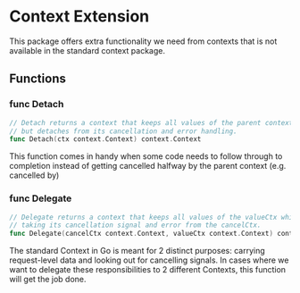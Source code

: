 # Context Extension

This package offers extra functionality we need from contexts that is not available in the standard context package.

## Functions

### func Detach

```go
// Detach returns a context that keeps all values of the parent context
// but detaches from its cancellation and error handling.
func Detach(ctx context.Context) context.Context
```

This function comes in handy when some code needs to follow through to completion instead of getting cancelled halfway
by the parent context (e.g. cancelled by)

### func Delegate

```go
// Delegate returns a context that keeps all values of the valueCtx while
// taking its cancellation signal and error from the cancelCtx.
func Delegate(cancelCtx context.Context, valueCtx context.Context) context.Context
```

The standard Context in Go is meant for 2 distinct purposes: carrying request-level data and looking out for cancelling
signals. In cases where we want to delegate these responsibilities to 2 different Contexts, this function will get the
job done.